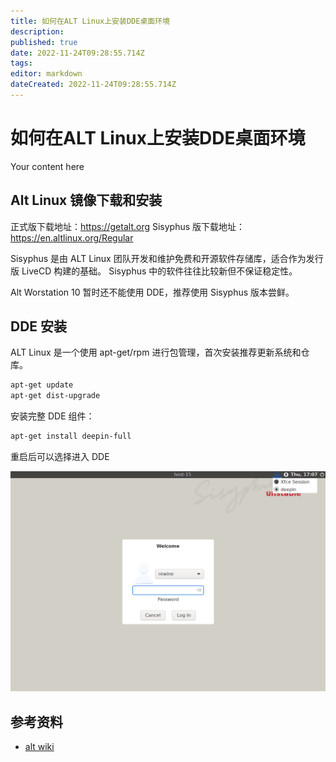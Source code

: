```yaml
---
title: 如何在ALT Linux上安装DDE桌面环境
description: 
published: true
date: 2022-11-24T09:28:55.714Z
tags: 
editor: markdown
dateCreated: 2022-11-24T09:28:55.714Z
---
```


# 如何在ALT Linux上安装DDE桌面环境
Your content here

## Alt Linux 镜像下载和安装

正式版下载地址：https://getalt.org
Sisyphus 版下载地址：https://en.altlinux.org/Regular

Sisyphus 是由 ALT Linux 团队开发和维护免费和开源软件存储库，适合作为发行版 LiveCD 构建的基础。 Sisyphus 中的软件往往比较新但不保证稳定性。

Alt Worstation 10 暂时还不能使用 DDE，推荐使用 Sisyphus 版本尝鲜。

## DDE 安装

ALT Linux 是一个使用 apt-get/rpm 进行包管理，首次安装推荐更新系统和仓库。

```bash
apt-get update
apt-get dist-upgrade
```

安装完整 DDE 组件：

```bash
apt-get install deepin-full
```

重启后可以选择进入 DDE

![2022-11-24_65690.png](/2022-11-24_65690.png)





## 参考资料
- [alt wiki](https://www.altlinux.org/Deepin)